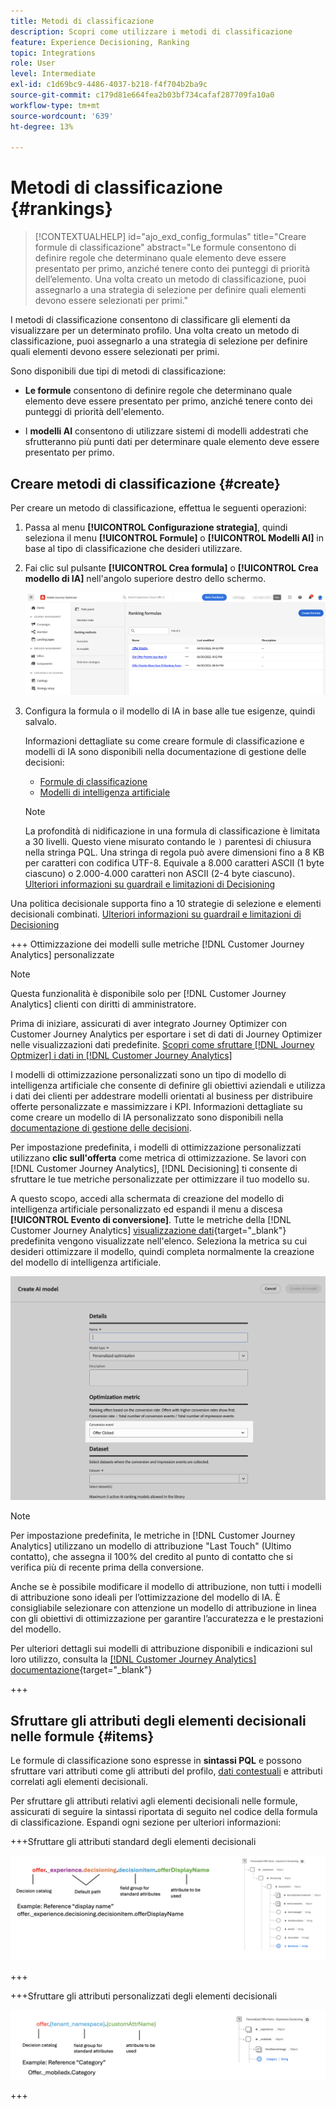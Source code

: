 ```yaml
---
title: Metodi di classificazione
description: Scopri come utilizzare i metodi di classificazione
feature: Experience Decisioning, Ranking
topic: Integrations
role: User
level: Intermediate
exl-id: c1d69bc9-4486-4037-b218-f4f704b2ba9c
source-git-commit: c179d81e664fea2b03bf734cafaf287709fa10a0
workflow-type: tm+mt
source-wordcount: '639'
ht-degree: 13%

---
```


# Metodi di classificazione {#rankings}

>[!CONTEXTUALHELP]
>id="ajo_exd_config_formulas"
>title="Creare formule di classificazione"
>abstract="Le formule consentono di definire regole che determinano quale elemento deve essere presentato per primo, anziché tenere conto dei punteggi di priorità dell’elemento. Una volta creato un metodo di classificazione, puoi assegnarlo a una strategia di selezione per definire quali elementi devono essere selezionati per primi."

I metodi di classificazione consentono di classificare gli elementi da visualizzare per un determinato profilo. Una volta creato un metodo di classificazione, puoi assegnarlo a una strategia di selezione per definire quali elementi devono essere selezionati per primi.

Sono disponibili due tipi di metodi di classificazione:

* **Le formule** consentono di definire regole che determinano quale elemento deve essere presentato per primo, anziché tenere conto dei punteggi di priorità dell&#39;elemento.

* I **modelli AI** consentono di utilizzare sistemi di modelli addestrati che sfrutteranno più punti dati per determinare quale elemento deve essere presentato per primo.

## Creare metodi di classificazione {#create}

Per creare un metodo di classificazione, effettua le seguenti operazioni:

1. Passa al menu **[!UICONTROL Configurazione strategia]**, quindi seleziona il menu **[!UICONTROL Formule]** o **[!UICONTROL Modelli AI]** in base al tipo di classificazione che desideri utilizzare.

1. Fai clic sul pulsante **[!UICONTROL Crea formula]** o **[!UICONTROL Crea modello di IA]** nell&#39;angolo superiore destro dello schermo.

   ![](assets/ranking-create.png)

1. Configura la formula o il modello di IA in base alle tue esigenze, quindi salvalo.

   Informazioni dettagliate su come creare formule di classificazione e modelli di IA sono disponibili nella documentazione di gestione delle decisioni:

   * [Formule di classificazione](../offers/ranking/create-ranking-formulas.md)
   * [Modelli di intelligenza artificiale](../offers/ranking/ai-models.md)

   >[!NOTE]
   >
   >La profondità di nidificazione in una formula di classificazione è limitata a 30 livelli. Questo viene misurato contando le `)` parentesi di chiusura nella stringa PQL. Una stringa di regola può avere dimensioni fino a 8 KB per caratteri con codifica UTF-8. Equivale a 8.000 caratteri ASCII (1 byte ciascuno) o 2.000-4.000 caratteri non ASCII (2-4 byte ciascuno). [Ulteriori informazioni su guardrail e limitazioni di Decisioning](gs-experience-decisioning.md#guardrails)

Una politica decisionale supporta fino a 10 strategie di selezione e elementi decisionali combinati. [Ulteriori informazioni su guardrail e limitazioni di Decisioning](gs-experience-decisioning.md#guardrails)

+++ Ottimizzazione dei modelli sulle metriche [!DNL Customer Journey Analytics] personalizzate

>[!NOTE]
>
>Questa funzionalità è disponibile solo per [!DNL Customer Journey Analytics] clienti con diritti di amministratore.
>
>Prima di iniziare, assicurati di aver integrato Journey Optimizer con Customer Journey Analytics per esportare i set di dati di Journey Optimizer nelle visualizzazioni dati predefinite. [Scopri come sfruttare [!DNL Journey Optmizer] i dati in [!DNL Customer Journey Analytics]](../reports/cja-ajo.md)

I modelli di ottimizzazione personalizzati sono un tipo di modello di intelligenza artificiale che consente di definire gli obiettivi aziendali e utilizza i dati dei clienti per addestrare modelli orientati al business per distribuire offerte personalizzate e massimizzare i KPI. Informazioni dettagliate su come creare un modello di IA personalizzato sono disponibili nella [documentazione di gestione delle decisioni](../offers/ranking/personalized-optimization-model.md).

Per impostazione predefinita, i modelli di ottimizzazione personalizzati utilizzano **clic sull&#39;offerta** come metrica di ottimizzazione. Se lavori con [!DNL Customer Journey Analytics], [!DNL Decisioning] ti consente di sfruttare le tue metriche personalizzate per ottimizzare il tuo modello su.

A questo scopo, accedi alla schermata di creazione del modello di intelligenza artificiale personalizzato ed espandi il menu a discesa **[!UICONTROL Evento di conversione]**. Tutte le metriche della [!DNL Customer Journey Analytics] [visualizzazione dati](https://experienceleague.adobe.com/en/docs/analytics-platform/using/cja-dataviews/data-views){target="_blank"} predefinita vengono visualizzate nell&#39;elenco. Seleziona la metrica su cui desideri ottimizzare il modello, quindi completa normalmente la creazione del modello di intelligenza artificiale.

![](assets/ai-ranking-custom-metrics.png)

>[!NOTE]
>
>Per impostazione predefinita, le metriche in [!DNL Customer Journey Analytics] utilizzano un modello di attribuzione &quot;Last Touch&quot; (Ultimo contatto), che assegna il 100% del credito al punto di contatto che si verifica più di recente prima della conversione.
>
>Anche se è possibile modificare il modello di attribuzione, non tutti i modelli di attribuzione sono ideali per l’ottimizzazione del modello di IA. È consigliabile selezionare con attenzione un modello di attribuzione in linea con gli obiettivi di ottimizzazione per garantire l’accuratezza e le prestazioni del modello.
>
>Per ulteriori dettagli sui modelli di attribuzione disponibili e indicazioni sul loro utilizzo, consulta la [[!DNL Customer Journey Analytics] documentazione](https://experienceleague.adobe.com/en/docs/analytics-platform/using/cja-dataviews/component-settings/attribution){target="_blank"}

+++

## Sfruttare gli attributi degli elementi decisionali nelle formule {#items}

Le formule di classificazione sono espresse in **sintassi PQL** e possono sfruttare vari attributi come gli attributi del profilo, [dati contestuali](context-data.md) e attributi correlati agli elementi decisionali.

Per sfruttare gli attributi relativi agli elementi decisionali nelle formule, assicurati di seguire la sintassi riportata di seguito nel codice della formula di classificazione. Espandi ogni sezione per ulteriori informazioni:

+++Sfruttare gli attributi standard degli elementi decisionali

![](assets/formula-attribute.png)

+++

+++Sfruttare gli attributi personalizzati degli elementi decisionali

![](assets/formula-attribute-custom.png)

+++
